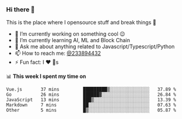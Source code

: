### Hi there 👋

<!--
**a233894432/a233894432** is a ✨ _special_ ✨ repository because its `README.md` (this file) appears on your GitHub profile.

Here are some ideas to get you started:

- 🔭 I’m currently working on ...
- 🌱 I’m currently learning ...
- 👯 I’m looking to collaborate on ...
- 🤔 I’m looking for help with ...
- 💬 Ask me about ...
- 📫 How to reach me: ...
- 😄 Pronouns: ...
- ⚡ Fun fact: ...
-->
 
 
This is the place where I opensource stuff and break things :rofl:

- 🔭 I’m currently working on something cool :wink:
- 🌱 I’m currently learning AI, ML and Block Chain
- 💬 Ask me about anything related to Javascript/Typescript/Python
- 📫 How to reach me: [@233894432](https://twitter.com/233894432)
- ⚡ Fun fact: I :heart: :dog:s

📊 **This week I spent my time on**
<!--START_SECTION:waka-->
```text
Vue.js       37 mins         █████████▒░░░░░░░░░░░░░░░   37.89 % 
Go           26 mins         ██████▓░░░░░░░░░░░░░░░░░░   26.84 % 
JavaScript   13 mins         ███▒░░░░░░░░░░░░░░░░░░░░░   13.39 % 
Markdown     7 mins          ██░░░░░░░░░░░░░░░░░░░░░░░   07.63 % 
Other        5 mins          █▒░░░░░░░░░░░░░░░░░░░░░░░   05.87 % 
```
<!--END_SECTION:waka-->

